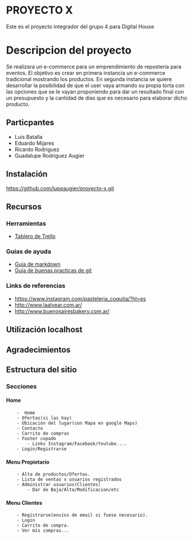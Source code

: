 # PROYECTO X 
Este es el proyecto integrador del grupo 4 para Digital House

# Descripcion del proyecto 

Se realizara un e-commerce para un emprendimiento de reposteria para eventos. El objetivo es crear en primera instancia un e-commerce tradicional mostrando los productos. En segunda instancia se quiere desarrollar la posibilidad de que el user vaya armando su propia torta con las opciones que se le vayan proponiendo para dar un resultado final con un presupuesto y la cantidad de dias que es necesario para elaborar dicho producto. 

## Particpantes 

- Luis Batalla
- Eduardo Mijares
- Ricardo Rodriguez
- Guadalupe Rodriguez Augier


## Instalación 
https://github.com/lupeaugier/proyecto-x.git

## Recursos 

### Herramientas 
- [Tablero de Trello](https://trello.com/b/xWeVaC6J/proyeto-x)


### Guias de ayuda 
- [Guia de markdown](https://github.com/adam-p/markdown-here/wiki/Markdown-Cheatsheet#links)
- [Guia de buenas practicas de git](https://blog.usejournal.com/git-tips-for-everyday-use-48f10b4d4525)

###  Links de referencias 
- https://www.instagram.com/pasteleria_coquita/?hl=es 
- http://www.laalvear.com.ar/
- http://www.buenosairesbakery.com.ar/


## Utilización localhost 

## Agradecimientos 

## Estructura del sitio 

### Secciones 
#### Home 
		-  Home
		- Ofertas(si las hay)
		- Ubicación del lugar(con Mapa en google Maps)
		- Contacto
		- Carrito de compras
		- Footer copado
			- Links Instagram/Facebook/Youtube....
		- Login/Registrarse

#### Menu Propietario 
		- Alta de productos/Ofertas.
		- Lista de ventas x usuarios registrados
		- Administrar usuarios(Clientes)
			- Dar de Baja/Alta/Modificacion/etc

#### Menu Clientes 
		- Registrarse(envíos de email si fuese necesario).
		- Login
		- Carrito de compra.
		- Ver mis compras...
